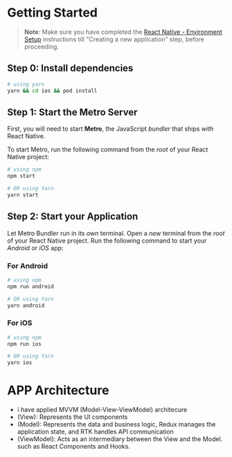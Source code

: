 # Getting Started

>**Note**: Make sure you have completed the [React Native - Environment Setup](https://reactnative.dev/docs/environment-setup) instructions till "Creating a new application" step, before proceeding.
>
## Step 0: Install dependencies 

 ```bash
# using yarn
yarn && cd ios && pod install
```

## Step 1: Start the Metro Server

First, you will need to start **Metro**, the JavaScript _bundler_ that ships _with_ React Native.

To start Metro, run the following command from the _root_ of your React Native project:

```bash
# using npm
npm start

# OR using Yarn
yarn start
```

## Step 2: Start your Application

Let Metro Bundler run in its _own_ terminal. Open a _new_ terminal from the _root_ of your React Native project. Run the following command to start your _Android_ or _iOS_ app:

### For Android

```bash
# using npm
npm run android

# OR using Yarn
yarn android
```

### For iOS

```bash
# using npm
npm run ios

# OR using Yarn
yarn ios
```

# APP Architecture 

- i have applied MVVM (Model-View-ViewModel) architecure
- (View): Represents the UI components
- (Model): Represents the data and business logic, Redux manages the application state, and RTK handles API communication
- (ViewModel): Acts as an intermediary between the View and the Model. such as React Components and Hooks.
